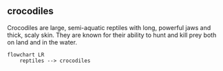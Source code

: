 ## crocodiles
Crocodiles are large, semi-aquatic reptiles with long, powerful jaws and thick, scaly skin. They are known for their ability to hunt and kill prey both on land and in the water.


```mermaid
flowchart LR
    reptiles --> crocodiles

```
